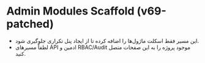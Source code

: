 # Admin Modules Scaffold (v69-patched)
- این مسیر فقط اسکلت ماژول‌ها را اضافه کرده تا از ایجاد پنل تکراری جلوگیری شود.
- لطفاً مسیرهای API ادمین و RBAC/Audit موجود پروژه را به این صفحات متصل کنید.
